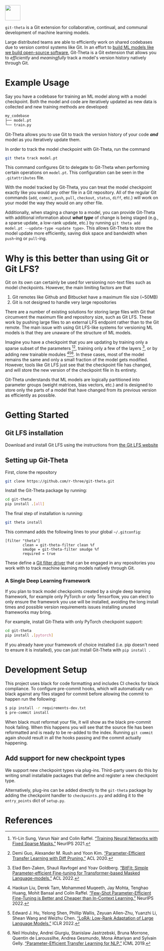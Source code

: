 <img src="https://user-images.githubusercontent.com/417568/229904559-d61d710c-7986-4a07-a405-d86b196f5046.png" width="50"> 

`git-theta` is a Git extension for collaborative, continual, and communal development of machine learning models.

<!--We should motivate this better...-->
Large distributed teams are able to efficiently work on shared codebases due to version control systems like Git. In an effort to [build ML models like we build open-source software](https://colinraffel.com/blog/a-call-to-build-models-like-we-build-open-source-software.html), Git-Theta is a Git extension that allows you to *efficiently* and *meaningfully* track a model's version history natively through Git.

# Example Usage
Say you have a codebase for training an ML model along with a model checkpoint. Both the model and code are iteratively updated as new data is collected and new training methods are developed:
```bash
my_codebase
├── model.pt
└── train.py
```
Git-Theta allows you to use Git to track the version history of your code ***and*** model as you iteratively update them.

In order to track the model checkpoint with Git-Theta, run the command
```bash
git theta track model.pt
```

This command configures Git to delegate to Git-Theta when performing certain operations on `model.pt`. This configuration can be seen in the `.gitattributes` file.

With the model tracked by Git-Theta, you can treat the model checkpoint exactly like you would any other file in a Git repository. All of the regular Git commands (`add`, `commit`, `push`, `pull`, `checkout`, `status`, `diff`, etc.) will work on your model the way they would on any other file.

Additionally, when staging a change to a model, you can provide Git-Theta with additional information about ***what type*** of change is being staged (e.g., a sparse update, a low-rank update, etc.) by running `git theta add model.pt --update-type <update type>`. This allows Git-Theta to store the model update more efficiently, saving disk space and bandwidth when `push`-ing or `pull`-ing.

# Why is this better than using Git or Git LFS?
Git on its own can certainly be used for versioning non-text files such as model checkpoints. However, the main limiting factors are that
1. Git remotes like Github and Bitbucket have a maximum file size (~50MB)
2. Git is not designed to handle very large repositories

There are a number of existing solutions for storing large files with Git that circumvent the maximum file and repository size, such as Git LFS. These work by pushing large files to an external LFS endpoint rather than to the Git remote. The main issue with using Git LFS-like systems for versioning ML models is that they are unaware of the structure of ML models.

Imagine you have a checkpoint that you are updating by training only a sparse subset of the parameters [^1][^2], training only a few of the layers [^3], or by adding new trainable modules [^4][^5][^6]. In these cases, most of the model remains the same and only a small fraction of the model gets modified. However, tools like Git LFS just see that the checkpoint file has changed, and will store the new version of the checkpoint file in its entirety.

Git-Theta understands that ML models are logically partitioned into parameter groups (weight matrices, bias vectors, etc.) and is designed to store only the parts of a model that have changed from its previous version as efficiently as possible.

# Getting Started
## Git LFS installation
Download and install Git LFS using the instructions from [the Git LFS website](https://git-lfs.github.com)

## Setting up Git-Theta
First, clone the repository
```bash
git clone https://github.com/r-three/git-theta.git
```
Install the Git-Theta package by running:
```bash
cd git-theta
pip install .[all]
```
The final step of installation is running:
```bash
git theta install
```
This command adds the following lines to your global `~/.gitconfig`:
```
[filter "theta"]
        clean = git-theta-filter clean %f
        smudge = git-theta-filter smudge %f
        required = true
```
These define a [Git filter driver](https://git-scm.com/docs/gitattributes#_filter) that can be engaged in any repositories you work with to track machine learning models natively through Git.

### A Single Deep Learning Framework

If you plan to track model checkpoints created by a single deep learning
framework, for example only PyTorch or only Tensorflow, you can elect to only
ensure the framework you use will be installed, avoiding the long install times
and possible version requirements issues installing unused frameworks may bring.

For example, install Git-Theta with only PyTorch checkpoint support:

``` bash
cd git-theta
pip install .[pytorch]
```

If you already have your framework of choice installed (i.e. pip doesn't need
to ensure it is installed), you can just install Git-Theta with `pip install .`

# Development Setup

This project uses black for code formatting and includes CI checks for black compliance.
To configure pre-commit hooks, which will automatically run black against any files
staged for commit before allowing the commit to happen run the following:

``` sh
$ pip install -r requirements-dev.txt
$ pre-commit install
```

When black must reformat your file, it will show as the black pre-commit hook
failing. When this happens you will see that the source file has been reformatted
and is ready to be re-added to the index. Running `git commit` again should
result in all the hooks passing and the commit actually happening.

## Add support for new checkpoint types

We support new checkpoint types via plug-ins. Third-party users do this by
writing small installable packages that define and register a new checkpoint
type.

Alternatively, plug-ins can be added directly to the `git-theta` package by
adding the checkpoint handler to `checkpoints.py` and adding it to the
`entry_points` dict of `setup.py`.

# References
[^1]: Yi-Lin Sung, Varun Nair and Colin Raffel. [“Training Neural Networks with Fixed Sparse Masks.”](https://arxiv.org/abs/2111.09839) NeurIPS 2021.
[^2]: Demi Guo, Alexander M. Rush and Yoon Kim. [“Parameter-Efficient Transfer Learning with Diff Pruning.”](https://arxiv.org/abs/2012.07463) ACL 2020.
[^3]: Elad Ben-Zaken, Shauli Ravfogel and Yoav Goldberg. [“BitFit: Simple Parameter-efficient Fine-tuning for Transformer-based Masked Language-models.”](https://arxiv.org/abs/2106.10199) ACL 2022.
[^4]: Haokun Liu, Derek Tam, Mohammed Muqeeth, Jay Mohta, Tenghao Huang, Mohit Bansal and Colin Raffel. [“Few-Shot Parameter-Efficient Fine-Tuning is Better and Cheaper than In-Context Learning.”](https://arxiv.org/abs/2205.05638) NeurIPS 2022.
[^5]: Edward J. Hu, Yelong Shen, Phillip Wallis, Zeyuan Allen-Zhu, Yuanzhi Li, Shean Wang and Weizhu Chen. [“LoRA: Low-Rank Adaptation of Large Language Models.”](https://arxiv.org/abs/2106.09685) ICLR 2022.
[^6]: Neil Houlsby, Andrei Giurgiu, Stanislaw Jastrzebski, Bruna Morrone, Quentin de Laroussilhe, Andrea Gesmundo, Mona Attariyan and Sylvain Gelly. [“Parameter-Efficient Transfer Learning for NLP.”](https://arxiv.org/abs/1902.00751) ICML 2019.
